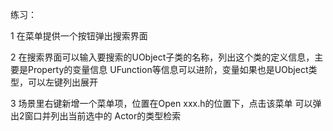练习：

1 在菜单提供一个按钮弹出搜索界面

2 在搜索界面可以输入要搜索的UObject子类的名称，列出这个类的定义信息，主要是Property的变量信息
UFunction等信息可以进阶，变量如果也是UObject类型，可以左键列出展开

3 场景里右键新增一个菜单项，位置在Open xxx.h的位置下，点击该菜单 可以弹出2窗口并列出当前选中的
Actor的类型检索